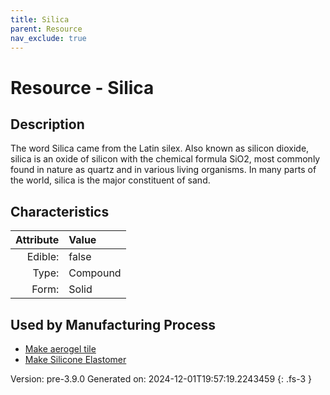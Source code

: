 ```yaml
---
title: Silica
parent: Resource
nav_exclude: true
---
```

# Resource - Silica

## Description
 The word Silica came from the Latin silex. &#10;&#9; Also known as silicon dioxide, silica is an oxide of silicon with the chemical formula&#10;&#9; SiO2, most commonly found in nature as quartz and in various living&#10;&#9; organisms. In many parts of the world, silica is the major constituent&#10;&#9; of sand. 

## Characteristics

| Attribute      | Value |
|--------:|:------|
|Edible:|false|
|Type:|Compound|
|Form:|Solid|
 

## Used by Manufacturing Process

- [Make aerogel tile](../process/make-aerogel-tile.html)
- [Make Silicone Elastomer](../process/make-silicone-elastomer.html)


    

Version: pre-3.9.0 Generated on: 2024-12-01T19:57:19.2243459
{: .fs-3 }
